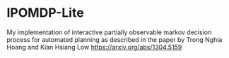 # IPOMDP-Lite 
My implementation of interactive partially observable markov decision process for automated planning as described in the paper by Trong Nghia Hoang and Kian Hsiang Low https://arxiv.org/abs/1304.5159 
